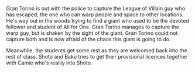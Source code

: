 Gran Torino is out with the police to capture the League of Villain guy who has escaped, the one who can warp people and space to other locations. He's way out in the woods trying to find a giant who used to be the devoted follower and student of All for One. Gran Torino manages to capture the warp guy, but is shaken by the sight of the giant. Gran Torino could not capture both and is now afraid of the chaos this giant is going to do.

Meanwhile, the students get some rest as they are welcomed back into the rest of class. Shoto and Baku tries to get their provisional licences together with Camie who's reallly into Shoto.